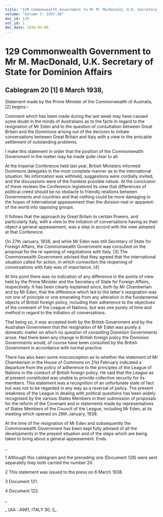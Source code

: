```yaml
---
title: "129 Commonwealth Government to Mr M. MacDonald, U.K. Secretary of State for Dominion Affairs"
volume: "Volume 1: 1937-38"
doc_id: 128
vol_id: 1
doc_date: 1938-03-06
---
```


# 129 Commonwealth Government to Mr M. MacDonald, U.K. Secretary of State for Dominion Affairs

## Cablegram 20 [1] 6 March 1938,

Statement made by the Prime Minister of the Commonwealth of Australia, [2] begins:-

Comment which has been made during the last week may have caused some doubt in the minds of Australians as to the facts in regard to the resignation of Mr Eden and to the question of consultation between Great Britain and the Dominions arising out of the decision to initiate conversations between Great Britain and Italy with a view to the amicable settlement of outstanding problems.

I make this statement in order that the position of the Commonwealth Government in the matter may be made quite clear to all.

At the Imperial Conference held last year, British Ministers informed Dominions delegates in the most complete manner as to the international situation. No information was withheld, suggestions were cordially invited, and the discussions were of the frankest possible nature. At the conclusion of these reviews the Conference registered its view that differences of political creed should be no obstacle to friendly relations between Governments and countries and that nothing could be more damaging to the hopes of international appeasement than the division-real or apparent-of the world into opposing groups.

It follows that the approach by Great Britain to certain Powers, and particularly Italy, with a view to the initiation of conversations having as their object a general appeasement, was a step in accord with the view adopted at that Conference.

On 27th January, 1938, and while Mr Eden was still Secretary of State for Foreign Affairs, the Commonwealth Government was consulted on the proposal for the re-opening of negotiations with Italy. [3] The Commonwealth Government advised that they agreed that the international situation called for action, in which connection the reopening of conversations with Italy was of importance. [4]

At this point there was no indication of any difference in the points of view held by the Prime Minister and the Secretary of State for Foreign Affairs, respectively. It has been clearly explained since, both by Mr Chamberlain and by Mr Eden, that the difference which led to the latter's resignation was not one of principle or one emanating from any alteration in the fundamental objects of British foreign policy, including their adherence to the objectives of the covenant of the League of Nations, but was one purely of time and method in regard to the initiation of conversations.

That being so, it was accepted both by the British Government and by the Australian Government that the resignation of Mr Eden was purely a domestic matter on which no question of consulting Dominion Governments arose. Had there been any change in British foreign policy the Dominion Governments would, of course have been consulted by the British Government in accordance with normal practice.

There has also been some misconception as to whether the statement of Mr Chamberlain in the House of Commons on 21st February indicated a departure from the policy of adherence to the principles of the League of Nations in the conduct of British foreign policy. He said that the League as at present constituted was unable to provide collective security for its members. This statement was a recognition of an unfortunate state of fact but was not to be regarded in any way as a reversal of policy. The present weakness of the League in dealing with political questions has been widely recognised by the various States Members in their submission of proposals for the reform of the Covenant and in statements made by representatives of States Members of the Council of the League, including Mr Eden, at its meeting which opened on 26th January, 1938.

At the time of the resignation of Mr Eden and subsequently the Commonwealth Government has been kept fully advised of all the developments in the present situation and of the steps which are being taken to bring about a general appeasement. Ends.

_

1 Although this cablegram and the preceding one (Document 128) were sent separately they both carried the number 20.

2 This statement was issued to the press on 6 March 1938.

3 Document 121.

4 Document 122.

_

_ [AA : A981, ITALY 30, i]_
